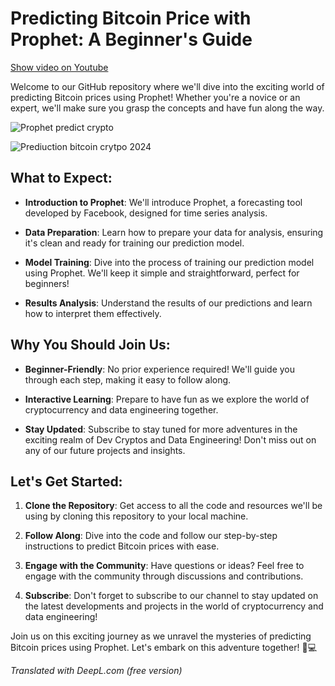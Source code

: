 # Predicting Bitcoin Price with Prophet: A Beginner's Guide

[Show video on Youtube](https://youtu.be/Sfe0K6j2Ogo)

Welcome to our GitHub repository where we'll dive into the exciting world of predicting Bitcoin prices using Prophet! Whether you're a novice or an expert, we'll make sure you grasp the concepts and have fun along the way.

![Prophet predict crypto](https://i.ibb.co/VQ2ZvkS/Miniature-vid-o-cha-ne-Youtube-cr-ation-peinture-live-2.png)

![Prediuction bitcoin crytpo 2024](https://i.ibb.co/Sfx3v3Q/Capture-d-cran-2024-03-30-11-45-46.png)

## What to Expect:

- **Introduction to Prophet**: We'll introduce Prophet, a forecasting tool developed by Facebook, designed for time series analysis.
- **Data Preparation**: Learn how to prepare your data for analysis, ensuring it's clean and ready for training our prediction model.

- **Model Training**: Dive into the process of training our prediction model using Prophet. We'll keep it simple and straightforward, perfect for beginners!

- **Results Analysis**: Understand the results of our predictions and learn how to interpret them effectively.

## Why You Should Join Us:

- **Beginner-Friendly**: No prior experience required! We'll guide you through each step, making it easy to follow along.

- **Interactive Learning**: Prepare to have fun as we explore the world of cryptocurrency and data engineering together.

- **Stay Updated**: Subscribe to stay tuned for more adventures in the exciting realm of Dev Cryptos and Data Engineering! Don't miss out on any of our future projects and insights.

## Let's Get Started:

1. **Clone the Repository**: Get access to all the code and resources we'll be using by cloning this repository to your local machine.

2. **Follow Along**: Dive into the code and follow our step-by-step instructions to predict Bitcoin prices with ease.

3. **Engage with the Community**: Have questions or ideas? Feel free to engage with the community through discussions and contributions.

4. **Subscribe**: Don't forget to subscribe to our channel to stay updated on the latest developments and projects in the world of cryptocurrency and data engineering!

Join us on this exciting journey as we unravel the mysteries of predicting Bitcoin prices using Prophet. Let's embark on this adventure together! 🌟💻

_Translated with DeepL.com (free version)_
